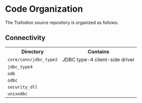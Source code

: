 <!--
  Licensed under the Apache License, Version 2.0 (the "License");
  you may not use this file except in compliance with the License.
  You may obtain a copy of the License at

      http://www.apache.org/licenses/LICENSE-2.0

  Unless required by applicable law or agreed to in writing, software
  distributed under the License is distributed on an "AS IS" BASIS,
  WITHOUT WARRANTIES OR CONDITIONS OF ANY KIND, either express or implied.
  See the License for the specific language governing permissions and
  limitations under the License.
-->

# Code Organization
The Trafodion source repository is organized as follows:

## Connectivity ##
<span>
  <table>
    <tr>
      <th>Directory</th>
      <th>Contains</th>
    </tr>
    <tr>
      <td><code>core/conn/jdbc_type2</code></td>
      <td>JDBC type-4 client-side driver</td>
    </tr>
    <tr>
      <td><code>jdbc_type4</code></td>
      <td></td>
    </tr>
    <tr>
      <td><code>odb</code></td>
      <td></td>
    </tr>
    <tr>
      <td><code>odbc</code></td>
      <td></td>
    </tr>
    <tr>
      <td><code>security_dll</code></td>
      <td></td>
    </tr>
    <tr>
       <td><code>unixodbc</code></td>
       <td></td>
    </tr>
  </table>
</span>
